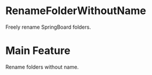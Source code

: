RenameFolderWithoutName
=======================

Freely rename SpringBoard folders.

Main Feature
=======================

Rename folders without name.
